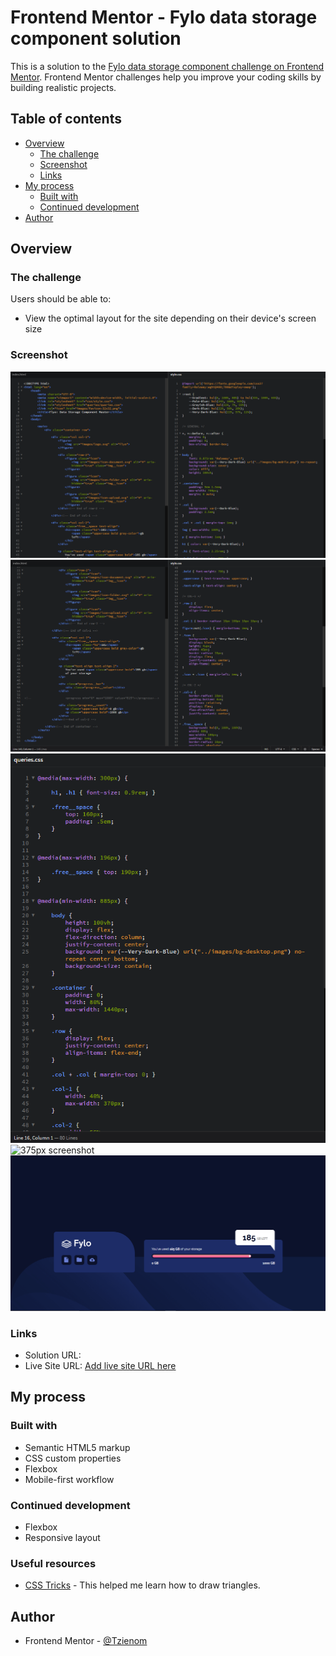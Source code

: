 # Frontend Mentor - Fylo data storage component solution

This is a solution to the [Fylo data storage component challenge on Frontend Mentor](https://www.frontendmentor.io/challenges/fylo-data-storage-component-1dZPRbV5n). Frontend Mentor challenges help you improve your coding skills by building realistic projects. 

## Table of contents

- [Overview](#overview)
  - [The challenge](#the-challenge)
  - [Screenshot](#screenshot)
  - [Links](#links)
- [My process](#my-process)
  - [Built with](#built-with)
  - [Continued development](#continued-development)
- [Author](#author)

## Overview

### The challenge

Users should be able to:

- View the optimal layout for the site depending on their device's screen size

### Screenshot

![HTML & CSS](./screenshot/code.png)
![HTML & CSS](./screenshot/code2.png)
![HTML & CSS](./screenshot/code3.png)
![375px screenshot](./screenshot/375x.png)
![1440px screenshot](./screenshot/1440px.png)


### Links

- Solution URL: []()
- Live Site URL: [Add live site URL here](https://your-live-site-url.com)

## My process

### Built with

- Semantic HTML5 markup
- CSS custom properties
- Flexbox
- Mobile-first workflow


### Continued development

- Flexbox
- Responsive layout


### Useful resources

- [CSS Tricks](https://css-tricks.com/snippets/css/css-triangle/) - This helped me learn how to draw triangles.


## Author

- Frontend Mentor - [@Tzienom](https://www.frontendmentor.io/profile/Tzienom)